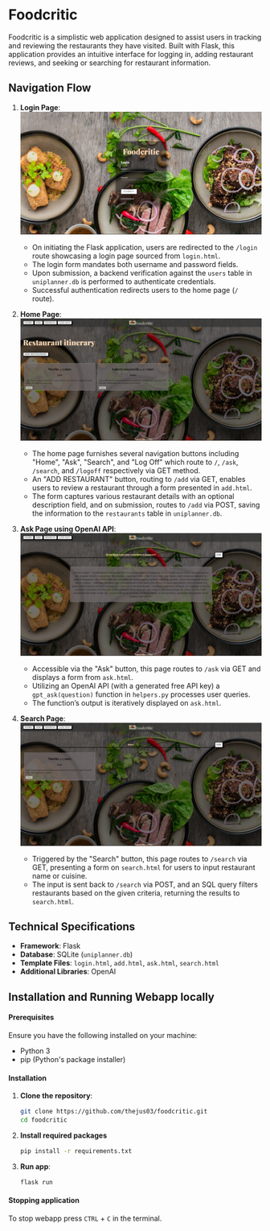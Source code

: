 # Foodcritic

Foodcritic is a simplistic web application designed to assist users in tracking and reviewing the restaurants they have visited. Built with Flask, this application provides an intuitive interface for logging in, adding restaurant reviews, and seeking or searching for restaurant information.

## Navigation Flow

1. **Login Page**:
   ![login Page Screenshot](screenshots/login.png)
    - On initiating the Flask application, users are redirected to the `/login` route showcasing a login page sourced from `login.html`.
    - The login form mandates both username and password fields.
    - Upon submission, a backend verification against the `users` table in `uniplanner.db` is performed to authenticate credentials.
    - Successful authentication redirects users to the home page (`/` route).

3. **Home Page**:
   ![Home Page Screenshot](screenshots/home.png)
    - The home page furnishes several navigation buttons including "Home", "Ask", "Search", and "Log Off" which route to `/`, `/ask`, `/search`, and `/logoff` respectively via GET method.
    - An "ADD RESTAURANT" button, routing to `/add` via GET, enables users to review a restaurant through a form presented in `add.html`.
    - The form captures various restaurant details with an optional description field, and on submission, routes to `/add` via POST, saving the information to the `restaurants` table in `uniplanner.db`.

5. **Ask Page using OpenAI API**:
   ![Ask Page Screenshot](screenshots/ask.png)
    - Accessible via the "Ask" button, this page routes to `/ask` via GET and displays a form from `ask.html`.
    - Utilizing an OpenAI API (with a generated free API key) a `gpt_ask(question)` function in `helpers.py` processes user queries.
    - The function’s output is iteratively displayed on `ask.html`.

7. **Search Page**:
   ![Search Page Screenshot](screenshots/search.png)
    - Triggered by the "Search" button, this page routes to `/search` via GET, presenting a form on `search.html` for users to input restaurant name or cuisine.
    - The input is sent back to `/search` via POST, and an SQL query filters restaurants based on the given criteria, returning the results to `search.html`.

## Technical Specifications

- **Framework**: Flask
- **Database**: SQLite (`uniplanner.db`)
- **Template Files**: `login.html`, `add.html`, `ask.html`, `search.html`
- **Additional Libraries**: OpenAI

## Installation and Running Webapp locally

#### Prerequisites

Ensure you have the following installed on your machine:
- Python 3
- pip (Python's package installer)

#### Installation

1. **Clone the repository**:
   ```bash
   git clone https://github.com/thejus03/foodcritic.git
   cd foodcritic
   
2. **Install required packages**
   ```bash
   pip install -r requirements.txt

4. **Run app**:
   ```bash
   flask run

#### Stopping application
To stop webapp press `CTRL` + `C` in the terminal.


